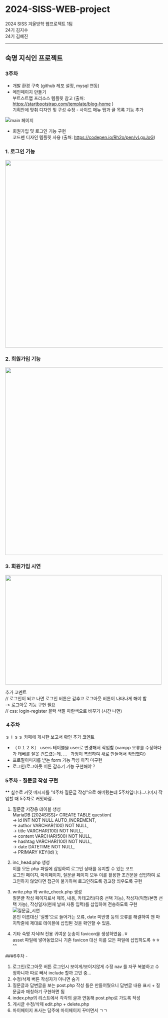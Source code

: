 # 2024-SISS-WEB-project

2024 SISS 겨울방학 웹프로젝트 1팀 
<br> 24기 김지수
<br >24기 김혜진 

----
## 숙명 지식인 프로젝트 

### 3주차
- 개발 환경 구축 (github 레포 설정, mysql 연동)
- 메인페이지 만들기 
      <br> 부트스트랩 프리소스 템플릿 참고 (출처: https://startbootstrap.com/template/blog-home )
    <br> 기획안에 맞춰 디자인 및 구성 수정 - 사이드 메뉴 탭과 글 목록 기능 추가
  
![main 페이지](https://github.com/kimhyejin0123/2024-SISS-WEB-project/assets/134305960/0996685b-138e-4f0e-b7b8-783efbc7f809)

- 회원가입 및 로그인 기능 구현
      <br> 코드펜 디자인 템플릿 사용 (출처: https://codepen.io/Rh2o/pen/yLgxJoG) 
### 1. 로그인 기능
<img src="https://github.com/kimhyejin0123/2024-SISS-WEB-project/assets/134305960/468a9c77-5ad4-4dc4-9d33-3ed78454d9fe"  width="800" height="600"/>

### 2. 회원가입 기능
<img src="https://github.com/kimhyejin0123/2024-SISS-WEB-project/assets/134305960/5cf992b0-86c7-4309-8941-19b1d0cf6f1d"  width="800" height="600"/>

### 3. 회원가입 시연
<img src="https://github.com/kimhyejin0123/2024-SISS-WEB-project/assets/134305960/452ab247-6def-4068-8084-3cbb613d160a"  width="500" height="350"/>

추가 코멘트 
 <br> // 로그인이 되고 나면 로그인 버튼은 감추고 로그아웃 버튼이 나타나게 해야 함
  <br>       -> 로그아웃 기능 구현 필요
 <br> // css: login-register 블럭 색깔 파란색으로 바꾸기 (시간 나면)


### ４주차 
ｓｉｓｓ 카페에 게시한 보고서 확인 
추가 코멘트 
- （０１２８） users 테이블을 user로 변경해서 작업함 (xampp 오류를 수정하다가 데베를 잘못 건드렸는데．．． 과정이 복잡하여 새로 만들어서 작업했다）
- 프로필이미지를 받는 form 기능 작성 아직 미구현 
- 로그인/로그아웃 버튼 감추기 기능 구현해야？ 

### 5주차 - 질문글 작성 구현
** 실수로 커밋 메시지를 "4주차 질문글 작성"으로 해버렸는데 5주차입니다...나머지 작업할 때 5주차로 커밋바람..

1. 질문글 저장용 테이블 생성
<br>MariaDB [2024SISS]> CREATE TABLE question(
<br>-> id INT NOT NULL AUTO_INCREMENT,
<br>-> author VARCHAR(100) NOT NULL,
<br>-> title VARCHAR(100) NOT NULL,
<br>-> content VARCHAR(500) NOT NULL,
<br>-> hashtag VARCHAR(100) NOT NULL,
<br>-> date DATETIME NOT NULL,
<br>-> PRIMARY KEY(id)
);

2. inc_head.php 생성
   <br>이를 모든 php 파일에 삽입하여 로그인 상태를 유지할 수 있는 코드
   <br>로그인 페이지, 마이페이지, 질문글 페이지 모두 이를 활용한 조건문을 삽입하여 로그인하지 않았다면 접근이 불가하며 로그인하도록 경고창 띄우도록 구현
   
3. write.php 와 write_check.php 생성
   <br>질문글 작성 페이지로서 제목, 내용, 카테고리(다중 선택 가능), 작성자(익명/본명 선택 가능), 작성일자(현재 날짜 자동 입력)를 삽입하여 전송하도록 구현
   ![질문글_시연](https://github.com/kimhyejin0123/2024-SISS-WEB-project/assets/134305960/9b197531-03d9-4936-a35b-064ac000d4dc)
<br>본인 이름대신 '실명'으로 들어가는 오류, date 미반영 등의 오류를 해결하여 맨 마지막줄에 제대로 테이블에 삽입된 것을 확인할 수 있음.

5. 기타
   숙명 지식IN 전용 귀여운 눈송이 favicon을 생성하였음..ㅎ
   <br>asset 파일에 넣어놓았으니 기존 favicon 대신 이를 모든 파일에 삽입하도록 ㅎㅎ^^


###6주차 - 
1. 로그인/로그아웃 버튼 로그인시 보이게/보이지않게 수정
   nav 를 자꾸 복붙하고 수정하니까 따로 빼서 include 할까 고민 중...
2. 수정/삭제 버튼 작성자가 아니면 숨기
3. 질문글과 답변글을 보는 post.php 작성
   틀은 만들어뒀으니 답변글 내용 표시 + 질문글과 매칭하기 구현하면 됨
4. index.php의 리스트에서 각각의 글과 연동해 post.php로 가도록 작성
5. 게시글 수정/삭제 edit.php + delete.php 
6. 마이페이지 프사는 담주에 마이페이지 꾸미면서 ㄱㄱ 

